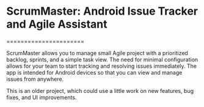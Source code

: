 # ScrumMaster: Android Issue Tracker and Agile Assistant
======================

ScrumMaster allows you to manage small Agile project with a prioritized backlog, sprints, and a simple task view. The need for minimal configuration allows for your team to start tracking and resolving issues immediately. The app is intended for Android devices so that you can view and manage issues from anywhere.

This is an older project, which could use a little work on new features, bug fixes, and UI improvements.
